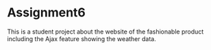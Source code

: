 # Assignment6
This is a student project about the website of the fashionable product including the Ajax feature showing the weather data.  
